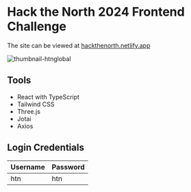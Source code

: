 # Hack the North 2024 Frontend Challenge

The site can be viewed at [hackthenorth.netlify.app](https://hackthenorth.netlify.app/)

![thumbnail-htnglobal](https://github.com/brandon-vo/htn-frontend-challenge/assets/76707560/b6f5e85c-980e-4a56-82f4-633195c5d24a)

## Tools

- React with TypeScript
- Tailwind CSS
- Three.js
- Jotai
- Axios

## Login Credentials

| Username | Password |
| -------- | -------- |
| htn      | htn      |
